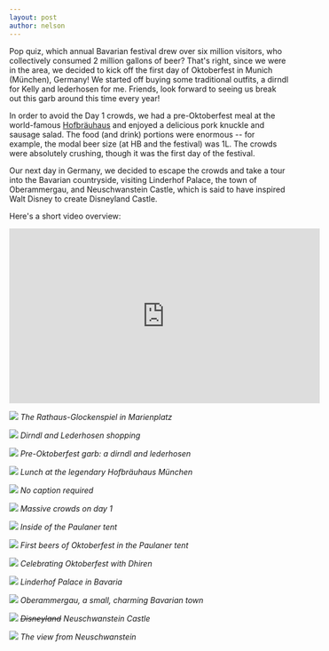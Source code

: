 ```yaml
---
layout: post
author: nelson
---
```


Pop quiz, which annual Bavarian festival drew over six million visitors, who collectively consumed 2 million gallons of beer? That's right, since we were in the area, we decided to kick off the first day of Oktoberfest in Munich (München), Germany! We started off buying some traditional outfits, a dirndl for Kelly and lederhosen for me. Friends, look forward to seeing us break out this garb around this time every year!

In order to avoid the Day 1 crowds, we had a pre-Oktoberfest meal at the world-famous [Hofbräuhaus](https://en.wikipedia.org/wiki/Staatliches_Hofbräuhaus_in_München) and enjoyed a delicious pork knuckle and sausage salad. The food (and drink) portions were enormous -- for example, the modal beer size (at HB and the festival) was 1L. The crowds were absolutely crushing, though it was the first day of the festival.

Our next day in Germany, we decided to escape the crowds and take a tour into the Bavarian countryside, visiting Linderhof Palace, the town of Oberammergau, and Neuschwanstein Castle, which is said to have inspired Walt Disney to create Disneyland Castle.

Here's a short video overview:
<iframe width="560" height="315" src="https://www.youtube.com/embed/UiJChkRGIVY" frameborder="0" allow="accelerometer; autoplay; encrypted-media; gyroscope; picture-in-picture" allowfullscreen></iframe>

![](/images/24.jpg)
*The Rathaus-Glockenspiel in Marienplatz*

![](/images/30.jpg)
*Dirndl and Lederhosen shopping*

![](/images/26.jpg)
*Pre-Oktoberfest garb: a dirndl and lederhosen*

![](/images/31.jpg)
*Lunch at the legendary Hofbräuhaus München*

![](/images/32.jpg)
*No caption required*

![](/images/35.jpg)
*Massive crowds on day 1*

![](/images/33.jpg)
*Inside of the Paulaner tent*

![](/images/34.jpg)
*First beers of Oktoberfest in the Paulaner tent*

![](/images/25.jpg)
*Celebrating Oktoberfest with Dhiren*

![](/images/27.jpg)
*Linderhof Palace in Bavaria*

![](/images/28.jpg)
*Oberammergau, a small, charming Bavarian town*

![](/images/36.jpg)
*<strike>Disneyland</strike> Neuschwanstein Castle*

![](/images/29.jpg)
*The view from Neuschwanstein*
